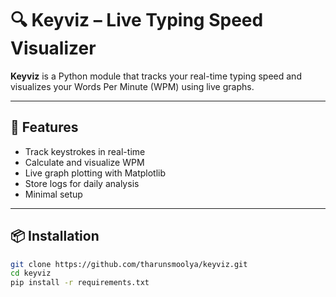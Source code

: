 # 🔍 Keyviz – Live Typing Speed Visualizer

**Keyviz** is a Python module that tracks your real-time typing speed and visualizes your Words Per Minute (WPM) using live graphs.

---

## 🚀 Features

- Track keystrokes in real-time
- Calculate and visualize WPM
- Live graph plotting with Matplotlib
- Store logs for daily analysis
- Minimal setup

---

## 📦 Installation

```bash
git clone https://github.com/tharunsmoolya/keyviz.git
cd keyviz
pip install -r requirements.txt
```
